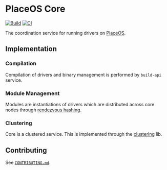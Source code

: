 # PlaceOS Core

[![Build](https://github.com/PlaceOS/core/actions/workflows/build.yml/badge.svg)](https://github.com/PlaceOS/core/actions/workflows/build.yml)
[![CI](https://github.com/PlaceOS/core/actions/workflows/ci.yml/badge.svg)](https://github.com/PlaceOS/core/actions/workflows/ci.yml)

The coordination service for running drivers on [PlaceOS](https://place.technology).

## Implementation

### Compilation

Compilation of drivers and binary management is performed by `build-api` service.

### Module Management

Modules are instantiations of drivers which are distributed across core nodes through [rendezvous hashing](https://github.com/aca-labs/hound-dog).

### Clustering

Core is a clustered service. This is implemented through the [clustering](https://github.com/aca-labs/clustering) lib.

## Contributing

See [`CONTRIBUTING.md`](./CONTRIBUTING.md).
